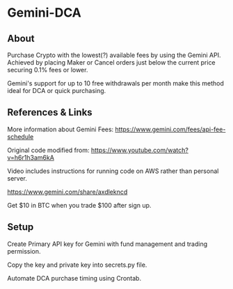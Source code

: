 # Gemini-DCA

## About

Purchase Crypto with the lowest(?) available fees by using the Gemini API.
Achieved by placing Maker or Cancel orders just below the current price securing 0.1% fees or lower.

Gemini's support for up to 10 free withdrawals per month make this method ideal for DCA or quick purchasing.

## References & Links

More information about Gemini Fees:
https://www.gemini.com/fees/api-fee-schedule


Original code modified from:
https://www.youtube.com/watch?v=h6r1h3am6kA

Video includes instructions for running code on AWS rather than personal server.


https://www.gemini.com/share/axdlekncd

Get $10 in BTC when you trade $100 after sign up.

## Setup
Create Primary API key for Gemini with fund management and trading permission.

Copy the key and private key into secrets.py file.

Automate DCA purchase timing using Crontab.
